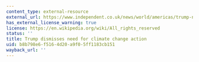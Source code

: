 ```yaml
---
content_type: external-resource
external_url: https://www.independent.co.uk/news/world/americas/trump-news-latest-g20-climate-change-global-warming-us-japan-a8980156.html
has_external_license_warning: true
license: https://en.wikipedia.org/wiki/All_rights_reserved
status: ''
title: Trump dismisses need for climate change action
uid: b8b798e6-f516-4d20-a9f0-5ff1183cb151
wayback_url: ''
---
```

